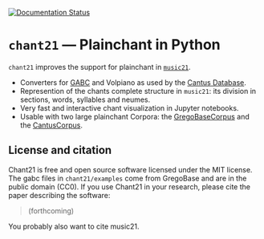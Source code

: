 [![Documentation Status](https://readthedocs.org/projects/chant21/badge/?version=latest)](https://chant21.readthedocs.io/en/latest/?badge=latest)

`chant21` — Plainchant in Python
=============================

`chant21` improves the support for plainchant in 
[`music21`](http://web.mit.edu/music21/).

- Converters for [GABC](http://gregorio-project.github.io/gabc/index.html) 
and Volpiano as used by the [Cantus Database](cantus.uwaterloo.ca/). 
- Represention of the chants complete structure in `music21`: its division 
in sections, words, syllables and neumes. 
- Very fast and interactive chant visualization in Jupyter notebooks.
- Usable with two large plainchant Corpora: 
the [GregoBaseCorpus](todo) and the [CantusCorpus](todo).

License and citation
--------------------

Chant21 is free and open source software licensed under the MIT license. The 
gabc files in `chant21/examples` come from GregoBase and are in the public 
domain (CC0). If you use Chant21 in your research, please cite the paper 
describing the software:

> (forthcoming)

You probably also want to cite music21.